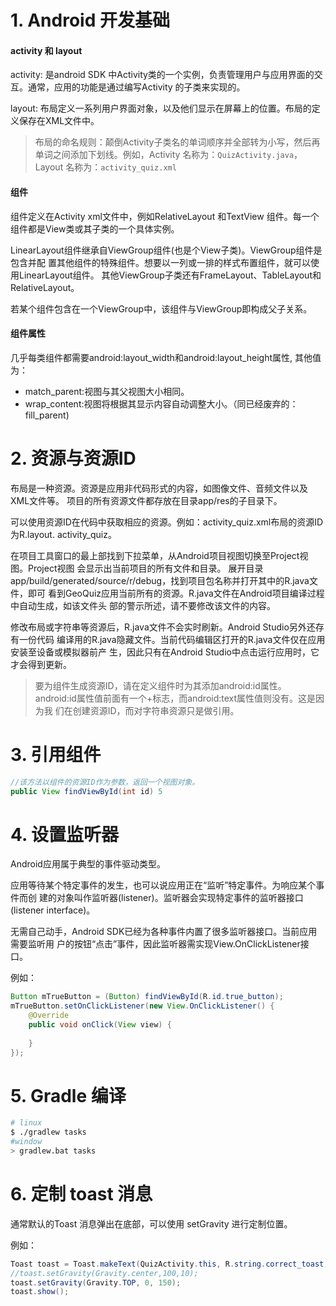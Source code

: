 #  1. Android 开发基础

#### activity 和 layout

activity: 是android SDK 中Activity类的一个实例，负责管理用户与应用界面的交互。通常，应用的功能是通过编写Activity 的子类来实现的。

layout: 布局定义一系列用户界面对象，以及他们显示在屏幕上的位置。布局的定义保存在XML文件中。

> 布局的命名规则：颠倒Activity子类名的单词顺序并全部转为小写，然后再单词之间添加下划线。例如，Activity 名称为：`QuizActivity.java`， Layout 名称为：`activity_quiz.xml`

#### 组件
组件定义在Activity xml文件中，例如RelativeLayout 和TextView 组件。每一个组件都是View类或其子类的一个具体实例。

LinearLayout组件继承自ViewGroup组件(也是个View子类)。ViewGroup组件是包含并配 置其他组件的特殊组件。想要以一列或一排的样式布置组件，就可以使用LinearLayout组件。 其他ViewGroup子类还有FrameLayout、TableLayout和RelativeLayout。

若某个组件包含在一个ViewGroup中，该组件与ViewGroup即构成父子关系。

#### 组件属性

几乎每类组件都需要android:layout_width和android:layout_height属性, 其他值为：
- match_parent:视图与其父视图大小相同。
- wrap_content:视图将根据其显示内容自动调整大小。（同已经废弃的：fill_parent)



# 2. 资源与资源ID

布局是一种资源。资源是应用非代码形式的内容，如图像文件、音频文件以及XML文件等。
项目的所有资源文件都存放在目录app/res的子目录下。

可以使用资源ID在代码中获取相应的资源。例如：activity_quiz.xml布局的资源ID为R.layout. activity_quiz。

在项目工具窗口的最上部找到下拉菜单，从Android项目视图切换至Project视图。Project视图 会显示出当前项目的所有文件和目录。
展开目录app/build/generated/source/r/debug，找到项目包名称并打开其中的R.java文件，即可 看到GeoQuiz应用当前所有的资源。R.java文件在Android项目编译过程中自动生成，如该文件头 部的警示所述，请不要修改该文件的内容。

修改布局或字符串等资源后，R.java文件不会实时刷新。Android Studio另外还存有一份代码 编译用的R.java隐藏文件。当前代码编辑区打开的R.java文件仅在应用安装至设备或模拟器前产 生，因此只有在Android Studio中点击运行应用时，它才会得到更新。

> 要为组件生成资源ID，请在定义组件时为其添加android:id属性。android:id属性值前面有一个+标志，而android:text属性值则没有。这是因为我 们在创建资源ID，而对字符串资源只是做引用。

# 3. 引用组件

```java
//该方法以组件的资源ID作为参数，返回一个视图对象。
public View findViewById(int id) 5
```

# 4. 设置监听器

Android应用属于典型的事件驱动类型。

应用等待某个特定事件的发生，也可以说应用正在“监听”特定事件。为响应某个事件而创 建的对象叫作监听器(listener)。监听器会实现特定事件的监听器接口(listener interface)。

无需自己动手，Android SDK已经为各种事件内置了很多监听器接口。当前应用需要监听用 户的按钮“点击”事件，因此监听器需实现View.OnClickListener接口。

例如：

```java
Button mTrueButton = (Button) findViewById(R.id.true_button);
mTrueButton.setOnClickListener(new View.OnClickListener() { 
	@Override
	public void onClick(View view) {
	
	}
});
```

# 5. Gradle 编译

```sh
# linux
$ ./gradlew tasks
#window
> gradlew.bat tasks
```

# 6. 定制 toast 消息

通常默认的Toast 消息弹出在底部，可以使用 setGravity 进行定制位置。

例如：

```java
Toast toast = Toast.makeText(QuizActivity.this, R.string.correct_toast, Toast.LENGTH_SHORT);
//toast.setGravity(Gravity.center,100,10);
toast.setGravity(Gravity.TOP, 0, 150);
toast.show();
```